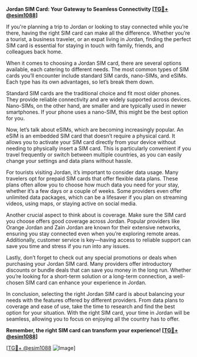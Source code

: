 **Jordan SIM Card: Your Gateway to Seamless Connectivity [[TG💪+ @esim1088](https://t.me/s/esim1088)]**

If you're planning a trip to Jordan or looking to stay connected while you’re there, having the right SIM card can make all the difference. Whether you’re a tourist, a business traveler, or an expat living in Jordan, finding the perfect SIM card is essential for staying in touch with family, friends, and colleagues back home.

When it comes to choosing a Jordan SIM card, there are several options available, each catering to different needs. The most common types of SIM cards you’ll encounter include standard SIM cards, nano-SIMs, and eSIMs. Each type has its own advantages, so let’s break them down.

Standard SIM cards are the traditional choice and fit most older phones. They provide reliable connectivity and are widely supported across devices. Nano-SIMs, on the other hand, are smaller and are typically used in newer smartphones. If your phone uses a nano-SIM, this might be the best option for you. 

Now, let’s talk about eSIMs, which are becoming increasingly popular. An eSIM is an embedded SIM card that doesn’t require a physical card. It allows you to activate your SIM card directly from your device without needing to physically insert a SIM card. This is particularly convenient if you travel frequently or switch between multiple countries, as you can easily change your settings and data plans without hassle.

For tourists visiting Jordan, it’s important to consider data usage. Many travelers opt for prepaid SIM cards that offer flexible data plans. These plans often allow you to choose how much data you need for your stay, whether it’s a few days or a couple of weeks. Some providers even offer unlimited data packages, which can be a lifesaver if you plan on streaming videos, using maps, or staying active on social media.

Another crucial aspect to think about is coverage. Make sure the SIM card you choose offers good coverage across Jordan. Popular providers like Orange Jordan and Zain Jordan are known for their extensive networks, ensuring you stay connected even when you’re exploring remote areas. Additionally, customer service is key—having access to reliable support can save you time and stress if you run into any issues.

Lastly, don’t forget to check out any special promotions or deals when purchasing your Jordan SIM card. Many providers offer introductory discounts or bundle deals that can save you money in the long run. Whether you’re looking for a short-term solution or a long-term connection, a well-chosen SIM card can enhance your experience in Jordan.

In conclusion, selecting the right Jordan SIM card is about balancing your needs with the features offered by different providers. From data plans to coverage and ease of use, take the time to research and find the best option for your situation. With the right SIM card, your time in Jordan will be seamless, allowing you to focus on enjoying all the country has to offer.

**Remember, the right SIM card can transform your experience! [[TG💪+ @esim1088](https://t.me/s/esim1088)]**

[[TG💪+ @esim1088](https://t.me/s/esim1088) ![Image](https://i.postimg.cc/Y0z9fWf4/image.png)]